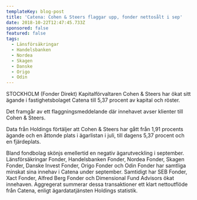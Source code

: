 ```yaml
---
templateKey: blog-post
title: 'Catena: Cohen & Steers flaggar upp, fonder nettosålt i sep'
date: 2018-10-22T12:47:45.733Z
sponsored: false
featured: false
tags:
  - Länsförsäkringar
  - Handelsbanken
  - Nordea
  - Skagen
  - Danske
  - Origo
  - Odin
---
```

STOCKHOLM (Fonder Direkt) Kapitalförvaltaren Cohen & Steers har ökat sitt ägande i fastighetsbolaget Catena till 5,37 procent av kapital och röster.

Det framgår av ett flaggningsmeddelande där innehavet avser klienter till Cohen & Steers.

Data från Holdings förtäljer att Cohen & Steers har gått från 1,91 procents ägande och en åttonde plats i ägarlistan i juli, till dagens 5,37 procent och en fjärdeplats.

Bland fondbolag skönjs emellertid en negativ ägarutveckling i september. Länsförsäkringar Fonder, Handelsbanken Fonder, Nordea Fonder, Skagen Fonder, Danske Invest Fonder, Origo Fonder och Odin Fonder har samtliga minskat sina innehav i Catena under september. Samtidigt har SEB Fonder, Xact Fonder, Alfred Berg Fonder och Dimensional Fund Advisors ökat innehaven. Aggregerat summerar dessa transaktioner ett klart nettoutflöde från Catena, enligt ägardatatjänsten Holdings statistik.

